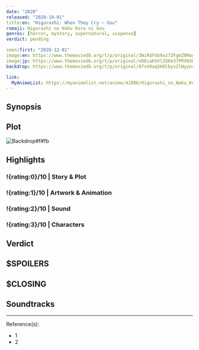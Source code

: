 ```yaml
---
date: "2020"
released: "2020-10-01"
title:en: "Higurashi: When They Cry – Gou"
romaji: Higurashi no Naku Koro ni Gou
genres: [horror, mystery, supernatural, suspense]
verdict: pending

seen:first: "2020-12-01"
image:en: https://www.themoviedb.org/t/p/original/3NiRdFXb9xz7ZFgmZ0RmoWjkTvz.jpg
image:jp: https://www.themoviedb.org/t/p/original/nDEcaKXVlZUKm37PRVN3Q7kiZ7Q.jpg
backdrop: https://www.themoviedb.org/t/p/original/8fsV0aqSHQlbyvZlWyynruat0MP.jpg

link:
  MyAnimeList: https://myanimelist.net/anime/41006/Higurashi_no_Naku_Koro_ni_Gou
---
```



## Synopsis

## Plot

![Backdrop#f#fb](https://www.themoviedb.org/t/p/original/8fsV0aqSHQlbyvZlWyynruat0MP.jpg "Source: TMDB")

## Highlights

### !{rating:0}/10 | Story & Plot

### !{rating:1}/10 | Artwork & Animation

### !{rating:2}/10 | Sound

### !{rating:3}/10 | Characters

## Verdict

## $SPOILERS

## $CLOSING

## Soundtracks

***
Reference(s):

- 1
- 2
